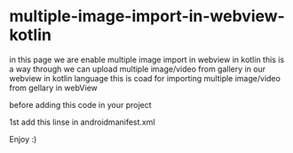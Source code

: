 # multiple-image-import-in-webview-kotlin
in this page we are enable multiple image import in webview in kotlin 
this is a way through we can upload multiple  image/video from gallery in our webview in kotlin language this is coad for importing multiple image/video from gellary in webView

before adding this code in your project

1st add this linse in androidmanifest.xml

  <uses-permission android:name="android.permission.INTERNET" />
    <uses-permission android:name="android.permission.MANAGE_EXTERNAL_STORAGE" />
    <uses-permission android:name="android.permission.READ_EXTERNAL_STORAGE" />
    <uses-permission android:name="android.permission.WRITE_EXTERNAL_STORAGE" />
    <uses-permission android:name="android.permission.CAMERA"/>

Enjoy :)
